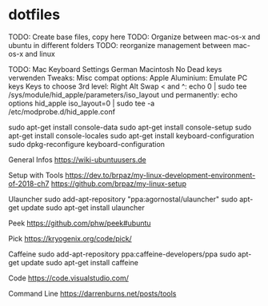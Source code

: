 # dotfiles
TODO: Create base files, copy here
TODO: Organize between mac-os-x and ubuntu in different folders
TODO: reorganize management between mac-os-x and linux

TODO:
Mac Keyboard Settings
German Macintosh No Dead keys verwenden
Tweaks: 
Misc compat options: 
	Apple Aluminium: Emulate PC keys
Keys to choose 3rd level:
	Right Alt
Swap < and ^:
	echo 0 | sudo tee /sys/module/hid_apple/parameters/iso_layout
	und permanently:
	echo options hid_apple iso_layout=0 | sudo tee -a /etc/modprobe.d/hid_apple.conf

sudo apt-get install console-data
sudo apt-get install console-setup
sudo apt-get install console-locales
sudo apt-get install keyboard-configuration
sudo dpkg-reconfigure keyboard-configuration


General Infos
https://wiki-ubuntuusers.de

Setup with Tools
https://dev.to/brpaz/my-linux-development-environment-of-2018-ch7
https://github.com/brpaz/my-linux-setup

Ulauncher
sudo add-apt-repository "ppa:agornostal/ulauncher"
sudo apt-get update
sudo apt-get install ulauncher

Peek
https://github.com/phw/peek#ubuntu

Pick
https://kryogenix.org/code/pick/

Caffeine
sudo add-apt-repository ppa:caffeine-developers/ppa
sudo apt-get update
sudo apt-get install caffeine

Code
https://code.visualstudio.com/

Command Line
https://darrenburns.net/posts/tools
